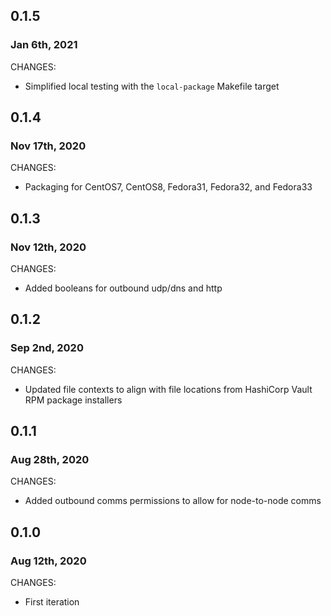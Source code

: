 ## 0.1.5
### Jan 6th, 2021

CHANGES:

* Simplified local testing with the `local-package` Makefile target

## 0.1.4
### Nov 17th, 2020

CHANGES:

* Packaging for CentOS7, CentOS8, Fedora31, Fedora32, and Fedora33

## 0.1.3
### Nov 12th, 2020

CHANGES:

* Added booleans for outbound udp/dns and http

## 0.1.2
### Sep 2nd, 2020

CHANGES:

* Updated file contexts to align with file locations from HashiCorp Vault RPM package installers

## 0.1.1
### Aug 28th, 2020

CHANGES:

* Added outbound comms permissions to allow for node-to-node comms

## 0.1.0
### Aug 12th, 2020

CHANGES:

* First iteration
